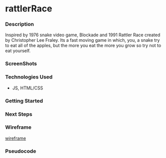 # rattlerRace

### Description 
Inspired by 1976 snake video game, Blockade and 1991 Rattler Race created by Christopher Lee Fraley. Its a fast moving game in which, you, a snake try to eat all of the apples, but the more you eat the more you grow so try not to eat yourself.  

### ScreenShots

### Technologies Used
- JS, HTML/CSS

### Getting Started 

### Next Steps

### Wireframe 
[wireframe](https://www.figma.com/file/k1247DzM2dWvngDV5vOdt4/RattlerRace?node-id=0%3A1)

### Pseudocode
